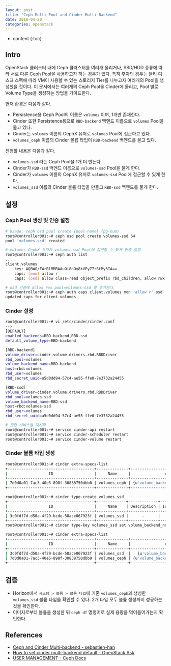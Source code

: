 ```yaml
---
layout: post
title: "Ceph Multi-Pool and Cinder Multi-Backend"
date: 2016-04-20
categories: openstack
---
```


* content
{:toc}

## Intro

OpenStack 클러스터 내에 Ceph 클러스터를 여러개 물리거나, SSD/HDD 종류에 따라 서로 다른 Ceph Pool을 사용하고자 하는 경우가 있다.
특히 후자의 경우는 물리 디스크 스펙에 따라 VM이 사용할 수 있는 스토리지 Tier를 나누고자 여러개의 Pool을 생성했을 것이다.
이 문서에서는 여러개의 Ceph Pool을 Cinder에 물리고, Pool 별로 Volume Type을 생성하는 방법을 가이드한다.

현재 환경은 다음과 같다.

- Persistence용 Ceph Pool의 이름은 ```volumes``` 이며, 1개만 존재한다.
- Cinder 또한 Persistence용으로 ```RBD-backend``` 백엔드 이름으로 ```volumes``` Pool을 물고 있다.
- Cinder는 ```volumes``` 이름의 CephX 유저로 ```volumes``` Pool에 접근하고 있다.
- ```volumes_ceph``` 이름의 Cinder 볼륨 타입이 ```RBD-backend``` 백엔드를 물고 있다.

진행할 내용은 다음과 같다.

- ```volumes-ssd``` 라는 Ceph Pool을 1개 더 만든다.
- Cinder가 ```RBD-ssd``` 백엔드 이름으로 ```volumes-ssd``` Pool을 물게 한다.
- Cinder가  ```volumes``` 이름의 CephX 유저로 ```volumes-ssd``` Pool에 접근할 수 있게 한다.
- ```volumes_ssd``` 이름의 Cinder 볼륨 타입을 만들고 ```RBD-ssd``` 백엔드를 물게 한다.


## 설정

### Ceph Pool 생성 및 인증 설정

```bash
# Usage: ceph osd pool create {pool-name} {pg-num}
root@controller001:~# ceph osd pool create volumes-ssd 64
pool 'volumes-ssd' created

# volumes CephX 유저가 volumes-ssd Pool에 접근할 수 있게 인증 설정
root@controller001:~# ceph auth list
...
client.volumes
	key: AQBWG/FWrBlMMRAAuOi8nOy8kVPy77rStMy5IA==
	caps: [mon] allow r
	caps: [osd] allow class-read object_prefix rbd_children, allow rwx pool=volumes, allow rx pool=images

# osd 인증에 allow rwx pool=volumes-ssd 를 추가한다.
root@controller001:~# ceph auth caps client.volumes mon 'allow r' osd 'allow class-read object_prefix rbd_children, allow rwx pool=volumes, allow rx pool=images, allow rwx pool=volumes-ssd'
updated caps for client.volumes
```


### Cinder 설정

```bash
root@controller001:~# vi /etc/cinder/cinder.conf
-->
[DEFAULT]
enabled_backends=RBD-backend,RBD-ssd
default_volume_type=RBD-backend

[RBD-backend]
volume_driver=cinder.volume.drivers.rbd.RBDDriver
rbd_pool=volumes
volume_backend_name=RBD-backend
host=rbd:volumes
rbd_user=volumes
rbd_secret_uuid=a5d0dd94-57c4-ae55-ffe0-7e3732a24455

[RBD-ssd]
volume_driver=cinder.volume.drivers.rbd.RBDDriver
rbd_pool=volumes-ssd
volume_backend_name=RBD-ssd
host=rbd:volumes-ssd
rbd_user=volumes
rbd_secret_uuid=a5d0dd94-57c4-ae55-ffe0-7e3732a24455

# 관련 서비스들 재시작
root@controller001:~# service cinder-api restart
root@controller001:~# service cinder-scheduler restart
root@controller001:~# service cinder-volume restart
```

### Cinder 볼륨 타입 생성

```bash
root@controller001:~# cinder extra-specs-list
+--------------------------------------+--------------+------------------------------------------+
|                  ID                  |     Name     |               extra_specs                |
+--------------------------------------+--------------+------------------------------------------+
| 7d0d0a01-7ac3-40e5-898f-30838750dbb0 | volumes_ceph | {u'volume_backend_name': u'RBD-backend'} |
+--------------------------------------+--------------+------------------------------------------+

root@controller001:~# cinder type-create volumes_ssd
+--------------------------------------+-------------+-------------+-----------+
|                  ID                  |     Name    | Description | Is_Public |
+--------------------------------------+-------------+-------------+-----------+
| 3c0fdf7d-d50a-4f29-bcde-58ace067923f | volumes_ssd |      -      |    True   |
+--------------------------------------+-------------+-------------+-----------+
root@controller001:~# cinder type-key volumes_ssd set volume_backend_name=RBD-ssd

root@controller001:~# cinder extra-specs-list
+--------------------------------------+--------------+------------------------------------------+
|                  ID                  |     Name     |               extra_specs                |
+--------------------------------------+--------------+------------------------------------------+
| 3c0fdf7d-d50a-4f29-bcde-58ace067923f | volumes_ssd  |   {u'volume_backend_name': u'RBD-ssd'}   |
| 7d0d0a01-7ac3-40e5-898f-30838750dbb0 | volumes_ceph | {u'volume_backend_name': u'RBD-backend'} |
+--------------------------------------+--------------+------------------------------------------+
```


## 검증

- Horizon에서 ```시스템 > 볼륨 > 볼륨 타입```에 기존 ```volumes_ceph```과 생성한 ```volumes_ssd``` 볼륨 타입을 확인할 수 있다.
2개 타입 모두 볼륨 생성까지 성공하는 것을 확인한다.
- 이미지로부터 볼륨을 생성한 뒤 ```ceph df``` 명령어로 실제 용량을 먹어들어가는지 확인한다.


## References

- [Ceph and Cinder Multi-backend - sebastien-han](http://www.sebastien-han.fr/blog/2013/04/25/ceph-and-cinder-multi-backend/)
- [How to set cinder multi-backend default - OpenStack Ask](https://ask.openstack.org/en/question/25708/how-to-set-cinder-multi-backend-default/)
- [USER MANAGEMENT - Ceph Docs](http://docs.ceph.com/docs/hammer/rados/operations/user-management/)